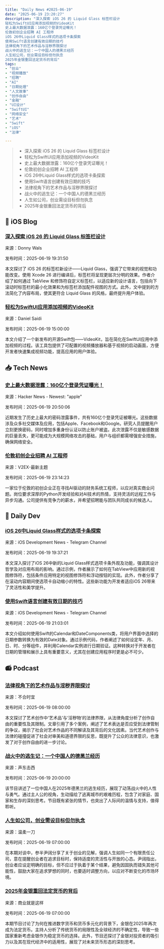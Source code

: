 ```yaml
---
title: "Daily News #2025-06-19"
date: "2025-06-19 23:20:27"
description: "深入探索 iOS 26 的 Liquid Glass 标签栏设计
轻松为SwiftUI应用添加视频的VideoKit
史上最大数据泄露：160亿个登录凭证曝光！
伦敦初创企业招聘 AI 工程师
iOS 26中Liquid Glass样式的选项卡条探索
使用Swift语言创建有效日期的技巧
法律视角下的艺术作品与淫秽界限探讨
战火中的逃生记：一个中国人的德黑兰经历
人生如公司，创业需设目标但勿执念
2025年金银重回法定货币的背后"
tags: 
- "创业"
- "视频播放"
- "招聘"
- "AI"
- "日期处理"
- "人文故事"
- "创作自由"
- "金融"
- "UI设计"
- "SwiftUI"
- "网络安全"
- "艺术"
- "Swift"
- "iOS"
- "法律"

---
```


> - 深入探索 iOS 26 的 Liquid Glass 标签栏设计
> - 轻松为SwiftUI应用添加视频的VideoKit
> - 史上最大数据泄露：160亿个登录凭证曝光！
> - 伦敦初创企业招聘 AI 工程师
> - iOS 26中Liquid Glass样式的选项卡条探索
> - 使用Swift语言创建有效日期的技巧
> - 法律视角下的艺术作品与淫秽界限探讨
> - 战火中的逃生记：一个中国人的德黑兰经历
> - 人生如公司，创业需设目标但勿执念
> - 2025年金银重回法定货币的背后

## 🍎 iOS Blog

### [深入探索 iOS 26 的 Liquid Glass 标签栏设计](https://www.donnywals.com/exploring-tab-bars-on-ios-26-with-liquid-glass/)

来源：Donny Wals

发布时间：2025-06-19 19:31:50

本文探讨了 iOS 26 的标签栏新设计——Liquid Glass，强调了它带来的视觉和功能改变。使用 Xcode 26 进行编译后，标签栏将呈现更层次分明的效果。作者介绍了如何通过 TabView 和修饰符自定义标签栏，以适应新的设计语言，包括向下滚动时标签栏的最小化效果和为标签栏添加配件视图的方式。此外，文中提到的方法简化了内容布局，使其更符合 Liquid Glass 的风格，最终提升用户体验。

### [轻松为SwiftUI应用添加视频的VideoKit](https://danielsaidi.com/blog/2025/06/19/how-to-use-videokit-to-add-video-to-your-swiftui-app)

来源：Daniel Saidi

发布时间：2025-06-19 15:00:00

本文介绍了一个新发布的开源Swift包——VideoKit，旨在简化在SwiftUI应用中添加视频的过程。该工具包提供了可配置的视频播放器和基于视频的启动画面，方便开发者快速集成视频功能，提高应用的用户体验。

## 📥 Tech News

### [史上最大数据泄露：160亿个登录凭证曝光！](https://www.forbes.com/sites/daveywinder/2025/06/19/16-billion-apple-facebook-google-passwords-leaked---change-yours-now/)

来源：Hacker News - Newest: "apple"

发布时间：2025-06-19 20:50:06

近期发生了历史上最大的密码泄露事件，共有160亿个登录凭证被曝光。这些数据涉及众多社交媒体及应用，包括Apple、Facebook和Google。研究人员提醒用户立刻更换密码，同时增加多重身份认证以防止账户被盗。此次泄露不仅是敏感数据的巨量丢失，更可能成为大规模网络攻击的基础，用户与组织都需增强安全措施，确保网络安全。

### [伦敦初创企业招聘 AI 工程师](https://www.v2ex.com/t/1139780)

来源：V2EX-最新主题

发布时间：2025-06-19 23:14:23

一家位于伦敦的初创企业正在寻找AI驱动的财务系统工程师，以应对真实商业问题。岗位要求深厚的Python开发经验和对AI技术的热情，支持灵活的远程工作与异步沟通。公司提供有竞争力的薪水，并希望招聘能与团队共同成长的候选人。

## 💾 Daily Dev

### [iOS 26中Liquid Glass样式的选项卡条探索](https://www.donnywals.com/exploring-tab-bars-on-ios-26-with-liquid-glass/)

来源：iOS Development News - Telegram Channel

发布时间：2025-06-19 19:37:21

本文深入探讨了iOS 26中新的Liquid Glass样式选项卡条外观及功能，强调其设计哲学及对应用布局的影响。通过示例，作者展示了如何在TabView中应用新的视图修饰符，包括条件应用特定的视图修饰符和浮动按钮的实现。此外，作者分享了在滚动内容期间使选项卡自动缩小的特性。这些新功能为开发者适应iOS 26带来了灵活性和美学提升。

### [使用Swift语言创建有效日期的技巧](https://www.createwithswift.com/creating-valid-dates-using-the-swift-language/)

来源：iOS Development News - Telegram Channel

发布时间：2025-06-19 21:03:01

本文介绍如何使用Swift的Calendar和DateComponents类，将用户界面中选择的日期参数转换为有效的Date对象。通过示例代码，作者阐述了如何设定年、月、日、时、分等组件，并利用Calendar实例进行日期验证。这种转换对于开发者在日期的管理和展示上具有重要意义，尤其在创建应用程序时更是必不可少。

## 📻 Podcast

### [法律视角下的艺术作品与淫秽界限探讨](https://www.xiaoyuzhoufm.com/episode/6852597d4abe6e29cbbc5c3a)

来源：不合时宜

发布时间：2025-06-19 08:00:00

本文探讨了艺术创作中‘艺术品’与‘淫秽物’的法律界限，从法律角度分析了创作自由的重要性及其限制。文章引用了多个案例，阐述了艺术表达是否应受到法律管制的争议，揭示了社会对艺术作品的不同解读及其背后的文化因素。当代艺术创作与法律的碰撞促进了社会对审美和道德界限的反思，既提升了公众的法律意识，也激发了对于创作自由的进一步讨论。

### [战火中的逃生记：一个中国人的德黑兰经历](https://www.xiaoyuzhoufm.com/episode/6853fc0db3d7fd80a40cb5ee)

来源：声东击西

发布时间：2025-06-19 20:00:00

该节目讲述了一位中国人在2025年德黑兰的逃生经历，展现了动荡战火中的人性与勇气。通过主人公的视角，生动描绘了逃离城市的艰难历程，包含了对家庭、国家和生存的深刻思考。节目既有紧张的情节，也突出了人际间的温情与支持，值得聆听。

### [人生如公司，创业需设目标但勿执念](https://www.xiaoyuzhoufm.com/episode/6852cd312a38b4d979563dfa)

来源：温柔一刀

发布时间：2025-06-19 07:00:00

在本期对谈中，参半尹阔分享了关于创业的见解，强调人生如同一个有限责任公司，意在提醒创业者在追求目标时，保持适度的灵活性与开放的心态。尹阔指出，创业者应设定明确的目标，但不应过于执着于某个结果，避免因固执而错失其他可能性，鼓励大家在追求梦想的同时，也要适时调整方向，以应对不断变化的市场环境。

### [2025年金银重回法定货币的背后](https://www.xiaoyuzhoufm.com/episode/6852d6f74abe6e29cbd35845)

来源：商业就是这样

发布时间：2025-06-19 07:00:00

本期节目讨论了为何在推进数字货币和货币多元化的背景下，金银在2025年再次成为法定货币。主持人分析了传统货币的局限性及全球经济的不确定性，导致一些国家重新考虑金银作为稳定货币的选择。此外，节目还探讨了金银对投资者的吸引力以及其在现代经济中的适用性，展现了对未来货币形态的深刻思考。
